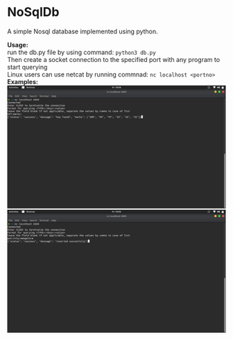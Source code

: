 # NoSqlDb
A simple Nosql database implemented using python.<br>

<b> Usage:</b> <br>
run the db.py file by using command: `python3 db.py` <br>
Then create a socket connection to the specified port with any program to start querying<br>
Linux users can use netcat by running commnad: `nc localhost <portno>`
<br>
<b>Examples:</b> 
<br>
![Screenshot](example1.png)
<br>
![Screenshot](example2.png)
